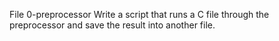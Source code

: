 File 0-preprocessor Write a script that runs a C file through the preprocessor and save the result into another file.
